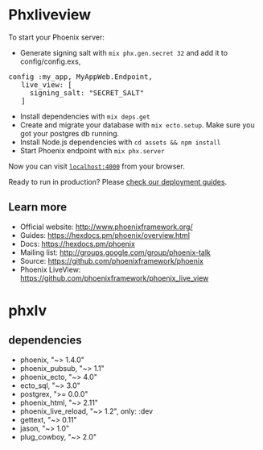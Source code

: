 # Phxliveview

To start your Phoenix server:

- Generate signing salt with `mix phx.gen.secret 32` and add it to config/config.exs,
<pre>
config :my_app, MyAppWeb.Endpoint,
   live_view: [
     signing_salt: "SECRET_SALT"
   ]
</pre>

- Install dependencies with `mix deps.get`
- Create and migrate your database with `mix ecto.setup`. Make sure you got your postgres db running.
- Install Node.js dependencies with `cd assets && npm install`
- Start Phoenix endpoint with `mix phx.server`

Now you can visit [`localhost:4000`](http://localhost:4000) from your browser.

Ready to run in production? Please [check our deployment guides](https://hexdocs.pm/phoenix/deployment.html).

## Learn more

- Official website: http://www.phoenixframework.org/
- Guides: https://hexdocs.pm/phoenix/overview.html
- Docs: https://hexdocs.pm/phoenix
- Mailing list: http://groups.google.com/group/phoenix-talk
- Source: https://github.com/phoenixframework/phoenix
- Phoenix LiveView: https://github.com/phoenixframework/phoenix_live_view

# phxlv

## dependencies

- phoenix, "~> 1.4.0"
- phoenix_pubsub, "~> 1.1"
- phoenix_ecto, "~> 4.0"
- ecto_sql, "~> 3.0"
- postgrex, ">= 0.0.0"
- phoenix_html, "~> 2.11"
- phoenix_live_reload, "~> 1.2", only: :dev
- gettext, "~> 0.11"
- jason, "~> 1.0"
- plug_cowboy, "~> 2.0"
